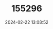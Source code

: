 ---
title: "155296"
category: "Glossanodon pygmaeus"
draft: false
date: 2024-02-22 13:03:52
languages:
  Danish: ["Pygmæ-guldlaks"]
  English: ["Pygmy Argentine"]
---